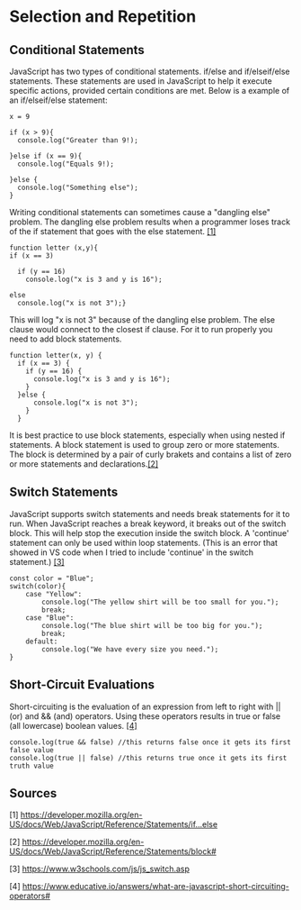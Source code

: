 # Selection and Repetition

## Conditional Statements

JavaScript has two types of conditional statements. if/else and if/elseif/else statements. These statements are used in JavaScript to help it execute specific actions, provided certain conditions are met. Below is a example of an if/elseif/else statement:

    x = 9
    
    if (x > 9){
      console.log("Greater than 9!);
      
    }else if (x == 9){
      console.log("Equals 9!);
      
    }else {
      console.log("Something else");
    }
Writing conditional statements can sometimes cause a "dangling else" problem. The dangling else problem results when a programmer loses track of the if statement that goes with the else statement. [[1]](https://developer.mozilla.org/en-US/docs/Web/JavaScript/Reference/Statements/if...else)

    function letter (x,y){
    if (x == 3) 
    
      if (y == 16)
        console.log("x is 3 and y is 16");
        
    else
      console.log("x is not 3");}
This will log "x is not 3" because of the dangling else problem. The else clause would connect to the closest if clause. For it to run properly you need to add block statements. 

    function letter(x, y) {
      if (x == 3) {
        if (y == 16) {
          console.log("x is 3 and y is 16");
        }
      }else {
          console.log("x is not 3");
        }
      }
It is best practice to use block statements, especially when using nested if statements. A block statement is used to group zero or more statements. The block is determined by a pair of curly brakets and contains a list of zero or more statements and declarations.[[2]](https://developer.mozilla.org/en-US/docs/Web/JavaScript/Reference/Statements/block#) 

## Switch Statements
JavaScript supports switch statements and needs break statements for it to run. When JavaScript reaches a break keyword, it breaks out of the switch block. This will help stop the execution inside the switch block. A 'continue' statement can only be used within loop statements. (This is an error that showed in VS code when I tried to include 'continue' in the switch statement.) [[3]](https://www.w3schools.com/js/js_switch.asp)

    const color = "Blue";
    switch(color){
        case "Yellow":
            console.log("The yellow shirt will be too small for you.");
            break;
        case "Blue":
            console.log("The blue shirt will be too big for you.");
            break;
        default:
            console.log("We have every size you need.");
    }

## Short-Circuit Evaluations
Short-circuiting is the evaluation of an expression from left to right with || (or) and && (and) operators. Using these operators results in true or false (all lowercase) boolean values. [[4]](https://www.educative.io/answers/what-are-javascript-short-circuiting-operators#)

    console.log(true && false) //this returns false once it gets its first false value
    console.log(true || false) //this returns true once it gets its first truth value

## Sources
[1] https://developer.mozilla.org/en-US/docs/Web/JavaScript/Reference/Statements/if...else

[2] https://developer.mozilla.org/en-US/docs/Web/JavaScript/Reference/Statements/block#

[3] https://www.w3schools.com/js/js_switch.asp        

[4] https://www.educative.io/answers/what-are-javascript-short-circuiting-operators#
